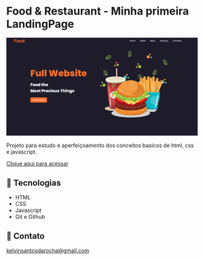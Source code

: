 # Food & Restaurant - Minha primeira LandingPage

![preview](preview.png)

Projeto para estudo e aperfeiçoamento dos conceitos basicos de html, css e javascript.

[Clique aqui para acessar](https://1foodrestaurant.netlify.app/)

## 🤖 Tecnologias

- HTML
- CSS
- Javascript
- Git e Github


## 📲 Contato

kelvinsantosdarocha@gmail.com